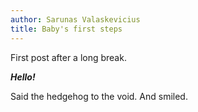 ```yaml
---
author: Sarunas Valaskevicius
title: Baby's first steps
---
```


First post after a long break.

___Hello!___

Said the hedgehog to the void. And smiled.

